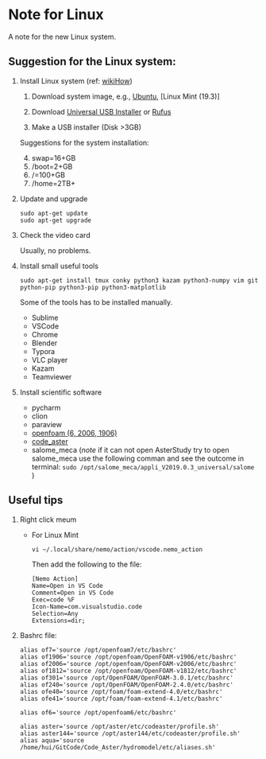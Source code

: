 # Note for Linux
 A note for the new Linux system.


## Suggestion for the Linux system:

1. Install Linux system (ref: [wikiHow](https://zh.wikihow.com/%E5%AE%89%E8%A3%85Ubuntu-Linux))

   1. Download system image, e.g., [Ubuntu](https://ubuntu.com/), [Linux Mint (19.3)]
   2. Download [Universal USB Installer](https://www.pendrivelinux.com/universal-usb-installer-easy-as-1-2-3/) or [Rufus](https://rufus.ie/en/)
   
   3. Make a USB installer (Disk >3GB)

   Suggestions for the system installation:

   4. swap=16+GB
   5. /boot=2+GB
   6. /=100+GB
   7. /home=2TB+

   

2. Update and upgrade

   ```shell
   sudo apt-get update
   sudo apt-get upgrade
   ```
   
3. Check the video card

   Usually, no problems.

4. Install small useful tools

   ```shell
   sudo apt-get install tmux conky python3 kazam python3-numpy vim git python-pip python3-pip python3-matplotlib
   ```  

   Some of the tools has to be installed manually.

   - Sublime
   - VSCode
   - Chrome
   - Blender
   - Typora
   - VLC player
   - Kazam
   - Teamviewer

   

5. Install scientific software
   - pycharm
   - clion
   - paraview
   - [openfoam (6, 2006, 1906)](./Install_OpenFoam.md)
   - [code_aster](./Install_code_aster.md) 
   - salome_meca (*note* if it can not open AsterStudy try to open salome_meca use the following comman and see the outcome in terminal:
  ```sudo /opt/salome_meca/appli_V2019.0.3_universal/salome ``` )


## Useful tips 
1.  Right click meum
    - For Linux Mint
      
      ```
      vi ~/.local/share/nemo/action/vscode.nemo_action
      ```
      Then add the following to the file:
      ```
      [Nemo Action]
      Name=Open in VS Code
      Comment=Open in VS Code
      Exec=code %F
      Icon-Name=com.visualstudio.code
      Selection=Any
      Extensions=dir;
      ```



2. Bashrc file:
   ```
   alias of7='source /opt/openfoam7/etc/bashrc'
   alias of1906='source /opt/openfoam/OpenFOAM-v1906/etc/bashrc'
   alias of2006='source /opt/openfoam/OpenFOAM-v2006/etc/bashrc'
   alias of1812='source /opt/openfoam/OpenFOAM-v1812/etc/bashrc'
   alias of301='source /opt/OpenFOAM/OpenFOAM-3.0.1/etc/bashrc'
   alias of240='source /opt/OpenFOAM/OpenFOAM-2.4.0/etc/bashrc'
   alias ofe40='source /opt/foam/foam-extend-4.0/etc/bashrc'
   alias ofe41='source /opt/foam/foam-extend-4.1/etc/bashrc'

   alias of6='source /opt/openfoam6/etc/bashrc'

   alias aster='source /opt/aster/etc/codeaster/profile.sh'
   alias aster144='source /opt/aster144/etc/codeaster/profile.sh'
   alias aqua='source /home/hui/GitCode/Code_Aster/hydromodel/etc/aliases.sh'
   ```